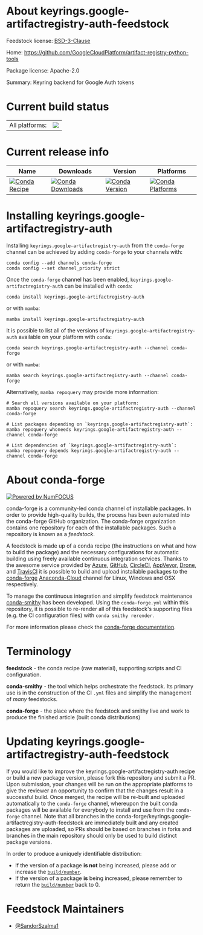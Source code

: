 About keyrings.google-artifactregistry-auth-feedstock
=====================================================

Feedstock license: [BSD-3-Clause](https://github.com/conda-forge/keyrings.google-artifactregistry-auth-feedstock/blob/main/LICENSE.txt)

Home: https://github.com/GoogleCloudPlatform/artifact-registry-python-tools

Package license: Apache-2.0

Summary: Keyring backend for Google Auth tokens

Current build status
====================


<table><tr><td>All platforms:</td>
    <td>
      <a href="https://dev.azure.com/conda-forge/feedstock-builds/_build/latest?definitionId=18707&branchName=main">
        <img src="https://dev.azure.com/conda-forge/feedstock-builds/_apis/build/status/keyrings.google-artifactregistry-auth-feedstock?branchName=main">
      </a>
    </td>
  </tr>
</table>

Current release info
====================

| Name | Downloads | Version | Platforms |
| --- | --- | --- | --- |
| [![Conda Recipe](https://img.shields.io/badge/recipe-keyrings.google--artifactregistry--auth-green.svg)](https://anaconda.org/conda-forge/keyrings.google-artifactregistry-auth) | [![Conda Downloads](https://img.shields.io/conda/dn/conda-forge/keyrings.google-artifactregistry-auth.svg)](https://anaconda.org/conda-forge/keyrings.google-artifactregistry-auth) | [![Conda Version](https://img.shields.io/conda/vn/conda-forge/keyrings.google-artifactregistry-auth.svg)](https://anaconda.org/conda-forge/keyrings.google-artifactregistry-auth) | [![Conda Platforms](https://img.shields.io/conda/pn/conda-forge/keyrings.google-artifactregistry-auth.svg)](https://anaconda.org/conda-forge/keyrings.google-artifactregistry-auth) |

Installing keyrings.google-artifactregistry-auth
================================================

Installing `keyrings.google-artifactregistry-auth` from the `conda-forge` channel can be achieved by adding `conda-forge` to your channels with:

```
conda config --add channels conda-forge
conda config --set channel_priority strict
```

Once the `conda-forge` channel has been enabled, `keyrings.google-artifactregistry-auth` can be installed with `conda`:

```
conda install keyrings.google-artifactregistry-auth
```

or with `mamba`:

```
mamba install keyrings.google-artifactregistry-auth
```

It is possible to list all of the versions of `keyrings.google-artifactregistry-auth` available on your platform with `conda`:

```
conda search keyrings.google-artifactregistry-auth --channel conda-forge
```

or with `mamba`:

```
mamba search keyrings.google-artifactregistry-auth --channel conda-forge
```

Alternatively, `mamba repoquery` may provide more information:

```
# Search all versions available on your platform:
mamba repoquery search keyrings.google-artifactregistry-auth --channel conda-forge

# List packages depending on `keyrings.google-artifactregistry-auth`:
mamba repoquery whoneeds keyrings.google-artifactregistry-auth --channel conda-forge

# List dependencies of `keyrings.google-artifactregistry-auth`:
mamba repoquery depends keyrings.google-artifactregistry-auth --channel conda-forge
```


About conda-forge
=================

[![Powered by
NumFOCUS](https://img.shields.io/badge/powered%20by-NumFOCUS-orange.svg?style=flat&colorA=E1523D&colorB=007D8A)](https://numfocus.org)

conda-forge is a community-led conda channel of installable packages.
In order to provide high-quality builds, the process has been automated into the
conda-forge GitHub organization. The conda-forge organization contains one repository
for each of the installable packages. Such a repository is known as a *feedstock*.

A feedstock is made up of a conda recipe (the instructions on what and how to build
the package) and the necessary configurations for automatic building using freely
available continuous integration services. Thanks to the awesome service provided by
[Azure](https://azure.microsoft.com/en-us/services/devops/), [GitHub](https://github.com/),
[CircleCI](https://circleci.com/), [AppVeyor](https://www.appveyor.com/),
[Drone](https://cloud.drone.io/welcome), and [TravisCI](https://travis-ci.com/)
it is possible to build and upload installable packages to the
[conda-forge](https://anaconda.org/conda-forge) [Anaconda-Cloud](https://anaconda.org/)
channel for Linux, Windows and OSX respectively.

To manage the continuous integration and simplify feedstock maintenance
[conda-smithy](https://github.com/conda-forge/conda-smithy) has been developed.
Using the ``conda-forge.yml`` within this repository, it is possible to re-render all of
this feedstock's supporting files (e.g. the CI configuration files) with ``conda smithy rerender``.

For more information please check the [conda-forge documentation](https://conda-forge.org/docs/).

Terminology
===========

**feedstock** - the conda recipe (raw material), supporting scripts and CI configuration.

**conda-smithy** - the tool which helps orchestrate the feedstock.
                   Its primary use is in the construction of the CI ``.yml`` files
                   and simplify the management of *many* feedstocks.

**conda-forge** - the place where the feedstock and smithy live and work to
                  produce the finished article (built conda distributions)


Updating keyrings.google-artifactregistry-auth-feedstock
========================================================

If you would like to improve the keyrings.google-artifactregistry-auth recipe or build a new
package version, please fork this repository and submit a PR. Upon submission,
your changes will be run on the appropriate platforms to give the reviewer an
opportunity to confirm that the changes result in a successful build. Once
merged, the recipe will be re-built and uploaded automatically to the
`conda-forge` channel, whereupon the built conda packages will be available for
everybody to install and use from the `conda-forge` channel.
Note that all branches in the conda-forge/keyrings.google-artifactregistry-auth-feedstock are
immediately built and any created packages are uploaded, so PRs should be based
on branches in forks and branches in the main repository should only be used to
build distinct package versions.

In order to produce a uniquely identifiable distribution:
 * If the version of a package **is not** being increased, please add or increase
   the [``build/number``](https://docs.conda.io/projects/conda-build/en/latest/resources/define-metadata.html#build-number-and-string).
 * If the version of a package **is** being increased, please remember to return
   the [``build/number``](https://docs.conda.io/projects/conda-build/en/latest/resources/define-metadata.html#build-number-and-string)
   back to 0.

Feedstock Maintainers
=====================

* [@SandorSzalma1](https://github.com/SandorSzalma1/)

